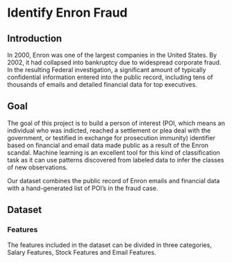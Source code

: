 # Identify Enron Fraud
 
## Introduction
In 2000, Enron was one of the largest companies in the United States. By 2002, it had collapsed into bankruptcy due to widespread corporate fraud. In the resulting Federal investigation, a significant amount of typically confidential information entered into the public record, including tens of thousands of emails and detailed financial data for top executives.

## Goal
The goal of this project is to build a person of interest (POI, which means an individual who was indicted, reached a settlement or plea deal with the government, or testified in exchange for prosecution immunity) identifier based on financial and email data made public as a result of the Enron scandal. Machine learning is an excellent tool for this kind of classification task as it can use patterns discovered from labeled data to infer the classes of new observations.

Our dataset combines the public record of Enron emails and financial data with a hand-generated list of POI’s in the fraud case.

## Dataset

### Features
The features included in the dataset can be divided in three categories, Salary Features, Stock Features and Email Features. 
